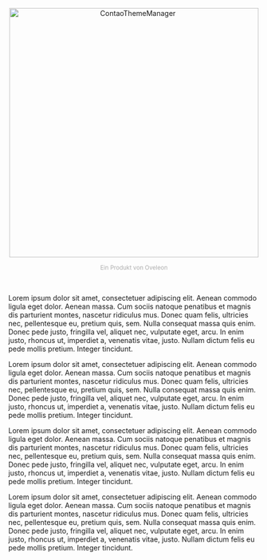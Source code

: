 <p align="center">
    <picture>
        <source media="(prefers-color-scheme: dark)" srcset="https://contao-thememanager.github.io/core/logo_v_dark.svg">
        <source media="(prefers-color-scheme: light)" srcset="https://contao-thememanager.github.io/core/logo_v_light.svg">
        <img src="https://contao-thememanager.github.io/core/logo_v_light.svg" width="500" alt="ContaoThemeManager">
    </picture>
</p>
<p align="center">
    <small style="color:#aeaeae;">Ein Produkt von <a href="https://oveleon.de" style="color:#aeaeae; text-decoration: none;">Oveleon</a></small>
</p>
<br/>

Lorem ipsum dolor sit amet, consectetuer adipiscing elit. Aenean commodo ligula eget dolor. Aenean massa. 
Cum sociis natoque penatibus et magnis dis parturient montes, nascetur ridiculus mus. Donec quam felis, ultricies nec, pellentesque eu, pretium quis, sem. 
Nulla consequat massa quis enim. Donec pede justo, fringilla vel, aliquet nec, vulputate eget, arcu. In enim justo, rhoncus ut, imperdiet a, venenatis vitae, justo. 
Nullam dictum felis eu pede mollis pretium. Integer tincidunt.


Lorem ipsum dolor sit amet, consectetuer adipiscing elit. Aenean commodo ligula eget dolor. Aenean massa.
Cum sociis natoque penatibus et magnis dis parturient montes, nascetur ridiculus mus. Donec quam felis, ultricies nec, pellentesque eu, pretium quis, sem.
Nulla consequat massa quis enim. Donec pede justo, fringilla vel, aliquet nec, vulputate eget, arcu. In enim justo, rhoncus ut, imperdiet a, venenatis vitae, justo.
Nullam dictum felis eu pede mollis pretium. Integer tincidunt.


Lorem ipsum dolor sit amet, consectetuer adipiscing elit. Aenean commodo ligula eget dolor. Aenean massa.
Cum sociis natoque penatibus et magnis dis parturient montes, nascetur ridiculus mus. Donec quam felis, ultricies nec, pellentesque eu, pretium quis, sem.
Nulla consequat massa quis enim. Donec pede justo, fringilla vel, aliquet nec, vulputate eget, arcu. In enim justo, rhoncus ut, imperdiet a, venenatis vitae, justo.
Nullam dictum felis eu pede mollis pretium. Integer tincidunt.


Lorem ipsum dolor sit amet, consectetuer adipiscing elit. Aenean commodo ligula eget dolor. Aenean massa.
Cum sociis natoque penatibus et magnis dis parturient montes, nascetur ridiculus mus. Donec quam felis, ultricies nec, pellentesque eu, pretium quis, sem.
Nulla consequat massa quis enim. Donec pede justo, fringilla vel, aliquet nec, vulputate eget, arcu. In enim justo, rhoncus ut, imperdiet a, venenatis vitae, justo.
Nullam dictum felis eu pede mollis pretium. Integer tincidunt.
